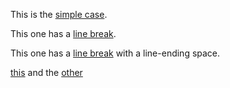 This is the [simple case].

[simple case]: /simple



This one has a [line break].

This one has a [line break] with a line-ending space.

[line break]: /foo


[this][that] and the [other]

[this]: /this
[that]: /that
[other]: /other
